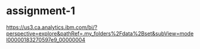 # assignment-1
https://us3.ca.analytics.ibm.com/bi/?perspective=explore&pathRef=.my_folders%2Fdata%2Bset&subView=model00000183270597e9_00000004
